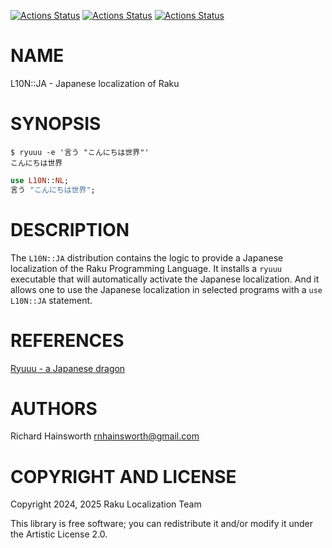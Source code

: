 [![Actions Status](https://github.com/Raku-L10N/JA/actions/workflows/linux.yml/badge.svg)](https://github.com/Raku-L10N/JA/actions) [![Actions Status](https://github.com/Raku-L10N/JA/actions/workflows/macos.yml/badge.svg)](https://github.com/Raku-L10N/JA/actions) [![Actions Status](https://github.com/Raku-L10N/JA/actions/workflows/windows.yml/badge.svg)](https://github.com/Raku-L10N/JA/actions)

NAME
====

L10N::JA - Japanese localization of Raku

SYNOPSIS
========

    $ ryuuu -e '言う "こんにちは世界"'
    こんにちは世界

```raku
use L10N::NL;
言う "こんにちは世界";
```

DESCRIPTION
===========

The `L10N::JA` distribution contains the logic to provide a Japanese localization of the Raku Programming Language. It installs a `ryuuu` executable that will automatically activate the Japanese localization. And it allows one to use the Japanese localization in selected programs with a `use L10N::JA` statement.

REFERENCES
==========

[Ryuuu - a Japanese dragon](https://dev.to/finanalyst/ryuu-a-japanese-dragon-2e7m)

AUTHORS
=======

Richard Hainsworth <rnhainsworth@gmail.com>

COPYRIGHT AND LICENSE
=====================

Copyright 2024, 2025 Raku Localization Team

This library is free software; you can redistribute it and/or modify it under the Artistic License 2.0.

